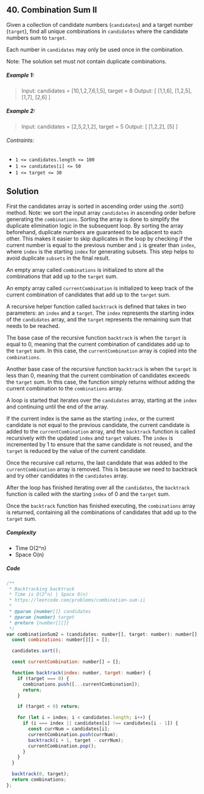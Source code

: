 ## 40. Combination Sum II

Given a collection of candidate numbers (`candidates`) and a target number (`target`), find all unique combinations in `candidates` where the candidate numbers sum to `target`.

Each number in `candidates` may only be used once in the combination.

Note: The solution set must not contain duplicate combinations.

##### Example 1:

> Input: candidates = [10,1,2,7,6,1,5], target = 8
> Output:
> [
> [1,1,6],
> [1,2,5],
> [1,7],
> [2,6]
> ]

##### Example 2:

> Input: candidates = [2,5,2,1,2], target = 5
> Output:
> [
> [1,2,2],
> [5]
> ]

###### Contraints:

- `1 <= candidates.length <= 100`
- `1 <= candidates[i] <= 50`
- `1 <= target <= 30`

## Solution

First the candidates array is sorted in ascending order using the .sort() method. Note: we sort the input array `candidates` in ascending order before generating the `combinations`. Sorting the array is done to simplify the duplicate elimination logic in the subsequent loop. By sorting the array beforehand, duplicate numbers are guaranteed to be adjacent to each other. This makes it easier to skip duplicates in the loop by checking if the current number is equal to the previous number and `i` is greater than `index`, where `index` is the starting `index` for generating subsets. This step helps to avoid duplicate `subsets` in the final result.

An empty array called `combinations` is initialized to store all the combinations that add up to the `target` sum.

An empty array called `currentCombination` is initialized to keep track of the current combination of candidates that add up to the `target` sum.

A recursive helper function called `backtrack` is defined that takes in two parameters: an `index` and a `target`. The `index` represents the starting index of the `candidates` array, and the `target` represents the remaining sum that needs to be reached.

The base case of the recursive function `backtrack` is when the `target` is equal to 0, meaning that the current combination of candidates add up to the `target` sum. In this case, the `currentCombination` array is copied into the `combinations`.

Another base case of the recursive function `backtrack` is when the `target` is less than 0, meaning that the current combination of candidates exceeds the `target` sum. In this case, the function simply returns without adding the current combination to the `combinations` array.

A loop is started that iterates over the `candidates` array, starting at the `index` and continuing until the end of the array.

If the current index is the same as the starting `index`, or the current candidate is not equal to the previous candidate, the current candidate is added to the `currentCombination` array, and the `backtrack` function is called recursively with the updated `index` and `target` values. The `index` is incremented by 1 to ensure that the same candidate is not reused, and the `target` is reduced by the value of the current candidate.

Once the recursive call returns, the last candidate that was added to the `currentCombination` array is removed. This is because we need to backtrack and try other candidates in the `candidates` array.

After the loop has finished iterating over all the `candidates`, the `backtrack` function is called with the starting `index` of 0 and the `target` sum.

Once the `backtrack` function has finished executing, the `combinations` array is returned, containing all the combinations of candidates that add up to the `target` sum.

##### Complexity

- Time O(2^n)
- Space O(n)

##### Code

```javascript
/**
 * Backtracking backtrack
 * Time is O(2^n) | Space O(n)
 * https://leetcode.com/problems/combination-sum-ii
 *
 * @param {number[]} candidates
 * @param {number} target
 * @return {number[][]}
 */
var combinationSum2 = (candidates: number[], target: number): number[][] => {
  const combinations: number[][] = [];

  candidates.sort();

  const currentCombination: number[] = [];

  function backtrack(index: number, target: number) {
    if (target === 0) {
      combinations.push([...currentCombination]);
      return;
    }

    if (target < 0) return;

    for (let i = index; i < candidates.length; i++) {
      if (i === index || candidates[i] !== candidates[i - 1]) {
        const currNum = candidates[i];
        currentCombination.push(currNum);
        backtrack(i + 1, target - currNum);
        currentCombination.pop();
      }
    }
  }

  backtrack(0, target);
  return combinations;
};
```
